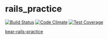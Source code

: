 # rails_practice

[![Build Status](https://travis-ci.org/absbirdflu/rails_practice.svg)](https://travis-ci.org/absbirdflu/rails_practice)
[![Code Climate](https://codeclimate.com/github/timfanda35/rails_practice/badges/gpa.svg)](https://codeclimate.com/github/timfanda35/rails_practice)
[![Test Coverage](https://codeclimate.com/github/timfanda35/rails_practice/badges/coverage.svg)](https://codeclimate.com/github/timfanda35/rails_practice/coverage)

[bear-rails-practice](http://bear-rails-practice.herokuapp.com)

